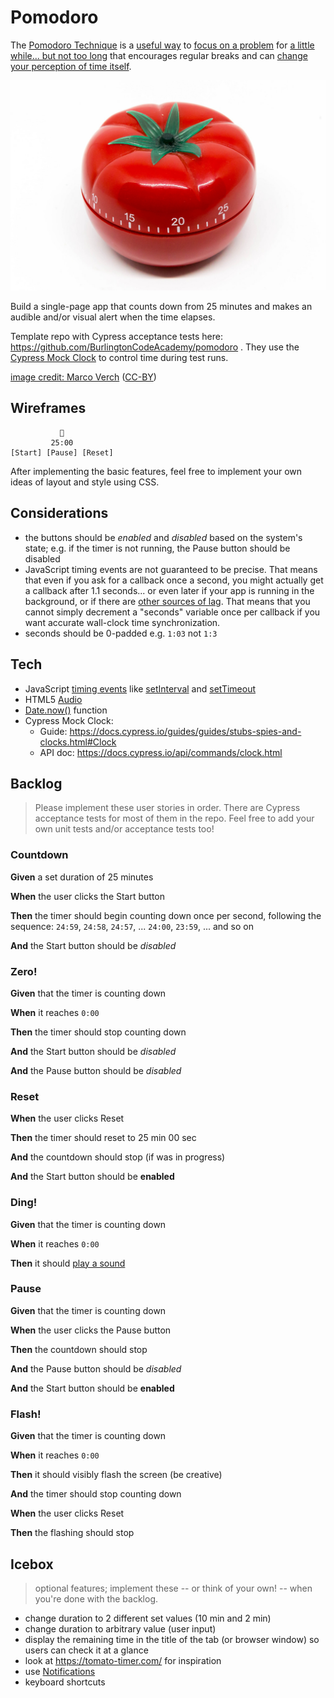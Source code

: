 # Pomodoro

The [Pomodoro Technique](https://en.wikipedia.org/wiki/Pomodoro_Technique) is a [useful way](https://lifehacker.com/productivity-101-a-primer-to-the-pomodoro-technique-1598992730) to [focus on a problem](https://francescocirillo.com/pages/pomodoro-technique) for [a little while... but not too long](https://en.wikipedia.org/wiki/Timeboxing) that encourages regular breaks and can [change your perception of time itself](https://hackernoon.com/change-how-you-perceive-time-618282a1a9ec). 

![tomato timer](pomodoro.jpg)

Build a single-page app that counts down from 25 minutes and makes an audible and/or visual alert when the time elapses.

Template repo with Cypress acceptance tests here: <https://github.com/BurlingtonCodeAcademy/pomodoro> . They use the [Cypress Mock Clock](https://docs.cypress.io/guides/guides/stubs-spies-and-clocks.html#Clock) to control time during test runs.

[image credit: Marco Verch](https://www.flickr.com/photos/149561324@N03/37941061684) ([CC-BY](https://creativecommons.org/licenses/by/2.0/))

## Wireframes

```
           🍅
         25:00   
[Start] [Pause] [Reset]
```

After implementing the basic features, feel free to implement your own ideas of layout and style using CSS.

## Considerations

* the buttons should be *enabled* and *disabled* based on the system's state; e.g. if the timer is not running, the Pause button should be disabled
* JavaScript timing events are not guaranteed to be precise. That means that even if you ask for a callback once a second, you might actually get a callback after 1.1 seconds... or even later if your app is running in the background, or if there are [other sources of lag](https://developer.mozilla.org/en-US/docs/Web/API/WindowOrWorkerGlobalScope/setTimeout#Late_timeouts). That means that you cannot simply decrement a "seconds" variable once per callback if you want accurate wall-clock time synchronization.
* seconds should be 0-padded e.g. `1:03` not `1:3`

## Tech

* JavaScript [timing events](https://www.w3schools.com/js/js_timing.asp) like [setInterval](https://developer.mozilla.org/en-US/docs/Web/API/WindowOrWorkerGlobalScope/setInterval) and [setTimeout](https://developer.mozilla.org/en-US/docs/Web/API/WindowOrWorkerGlobalScope/setTimeout)
* HTML5 [Audio](https://developer.mozilla.org/en-US/docs/Web/API/HTMLAudioElement)
* [Date.now()](https://developer.mozilla.org/en-US/docs/Web/JavaScript/Reference/Global_Objects/Date/now) function
* Cypress Mock Clock:  
  * Guide: https://docs.cypress.io/guides/guides/stubs-spies-and-clocks.html#Clock
  * API doc: https://docs.cypress.io/api/commands/clock.html
  
## Backlog

> Please implement these user stories in order. There are Cypress acceptance tests for most of them in the repo. Feel free to add your own unit tests and/or acceptance tests too!

<!--BOX-->

### Countdown

**Given** a set duration of 25 minutes

**When** the user clicks the Start button

**Then** the timer should begin counting down once per second, following the sequence: `24:59`, `24:58`, `24:57`, ... `24:00`, `23:59`, ... and so on

**And** the Start button should be *disabled*

<!--/BOX-->
<!--BOX-->

### Zero!

**Given** that the timer is counting down 

**When** it reaches `0:00`

**Then** the timer should stop counting down

**And** the Start button should be *disabled*

**And** the Pause button should be *disabled*

<!--/BOX-->
<!--BOX-->

### Reset

**When** the user clicks Reset

**Then** the timer should reset to 25 min 00 sec

**And** the countdown should stop (if was in progress)

**And** the Start button should be **enabled**

<!--/BOX-->
<!--BOX-->

### Ding!

**Given** that the timer is counting down 

**When** it reaches `0:00`

**Then** it should [play a sound](https://stackoverflow.com/a/18628124/190135)

<!--/BOX-->
<!--BOX-->

### Pause

**Given** that the timer is counting down 

**When** the user clicks the Pause button

**Then** the countdown should stop

**And** the Pause button should be *disabled*

**And** the Start button should be **enabled**

<!--/BOX-->
<!--BOX-->

### Flash!

**Given** that the timer is counting down 

**When** it reaches `0:00`

**Then** it should visibly flash the screen (be creative)

**And** the timer should stop counting down

**When** the user clicks Reset

**Then** the flashing should stop

<!--/BOX-->

## Icebox

> optional features; implement these -- or think of your own! -- when you're done with the backlog.

* change duration to 2 different set values (10 min and 2 min)
* change duration to arbitrary value (user input)
* display the remaining time in the title of the tab (or browser window) so users can check it at a glance
* look at <https://tomato-timer.com/> for inspiration
* use [Notifications](https://developer.mozilla.org/en-US/docs/Web/API/Notifications_API)
* keyboard shortcuts


